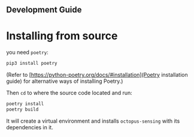 Development Guide
-----------------

Installing from source
======================

you need `poetry`:

```bash
pip3 install poetry
```

(Refer to [https://python-poetry.org/docs/#installation](Poetry installation guide) for alternative ways of installing Poetry.)

Then `cd` to where the source code located and run:

```bash
poetry install
poetry build
```

It will create a virtual environment and installs `octopus-sensing` with its dependencies in it.
